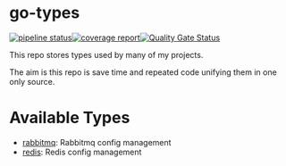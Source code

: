 # go-types

[![pipeline status](https://git.windmaker.net/a-castellano/go-types/badges/master/pipeline.svg)](https://git.windmaker.net/a-castellano/go-types/pipelines)[![coverage report](https://git.windmaker.net/a-castellano/go-types/badges/master/coverage.svg)](https://a-castellano.gitpages.windmaker.net/go-types/coverage.html)[![Quality Gate Status](https://sonarqube.windmaker.net/api/project_badges/measure?project=go-types&metric=alert_status)](https://sonarqube.windmaker.net/dashboard?id=go-types)

This repo stores types used by many of my projects.

The aim is this repo is save time and repeated code unifying them in one only source.

# Available Types

* [rabbitmq](/rabbitmq): Rabbitmq config management
* [redis](/redis): Redis config management
